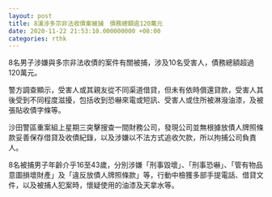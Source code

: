 ```yaml
---
layout: post
title: 8漢涉多宗非法收債案被捕　債務總額逾120萬元
date: 2020-11-22 21:53:10.000000000 +08:00
categories: rthk
---
```


8名男子涉嫌與多宗非法收債的案件有關被捕，涉及10名受害人，債務總額超過120萬元。

警方調查顯示，受害人或其親友從不同渠道借貸，但未有依時償還貸款，受害人其後受到不同程度滋擾，包括收到恐嚇來電或短訊、受害人或住所被淋潑油漆，及被張貼收債字條等。

沙田警區重案組上星期三突擊搜查一間財務公司，發現公司並無根據放債人牌照條款妥善保存借貸及收債紀錄，以及涉嫌以不法方式追收欠款，所以拘捕公司負責人。

8名被捕男子年齡介乎16至43歲，分別涉嫌「刑事毀壞」、「刑事恐嚇」、「管有物品意圖損壞財產」及「違反放債人牌照條款」等，行動中檢獲多部手提電話、借貸文件，以及被捕人犯案時，懷疑使用的油漆及天拿水等。
